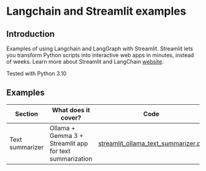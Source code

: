 # Langchain and Streamlit examples

## Introduction

Examples of using Langchain and LangGraph with Streamlit.
Streamlit lets you transform Python scripts into interactive web apps in minutes, instead of weeks.
Learn more about Streamlit and LangChain [website](https://python.langchain.com/docs/integrations/callbacks/streamlit/).

Tested with Python 3.10



## Examples
| **Section**     | **What does it cover?**                                 | **Code**                                                                   |
|-----------------|---------------------------------------------------------|----------------------------------------------------------------------------|
| Text summarizer | Ollama + Gemma 3 + Streamlit app for text summarization | [streamlit_ollama_text_summarizer.py](streamlit_ollama_text_summarizer.py) |
